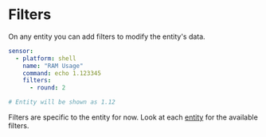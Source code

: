 # Filters

On any entity you can add filters to modify the entity's data. 

```yaml
sensor:
  - platform: shell
    name: "RAM Usage"
    command: echo 1.123345
    filters:
      - round: 2

# Entity will be shown as 1.12
```

Filters are specific to the entity for now.
Look at each [entity](./index.md#entities) for the available filters.